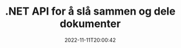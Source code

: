 ---
############################# Static ############################
layout: "product"
date: 2022-11-11T20:00:42
draft: false

product: "Merger"
product_tag: "merger"
platform: ".NET"
platform_tag: "net"

############################# Head ############################
head_title: "C# .NET Document Merging API | Kombiner og del PDF Word Excel EPUB"
head_description: "C# .NET dokumentsammenslåings-API for å kombinere, dele, bytte eller fjerne dokumentsider fra PDF, Microsoft Word, Excel, presentasjoner, Visio og bildeformater."

############################# Header ############################
title: ".NET API for å slå sammen og dele dokumenter"
description: "API for å kombinere, dele, bytte, trimme eller fjerne dokumenter, lysbilder og diagrammer i .NET-applikasjoner."
button:
    enable: true

############################# SubMenu ############################
submenu:
    enable: true
    
    left:
        img_alt: "GroupDocs.Merger for .NET"
        image: "https://www.groupdocs.cloud/templates/groupdocs/images/product-logos/groupdocs-merger-net.png"
        product: "GroupDocs.Merger"
        platform: ".NET"

    middle:
        button:
            # button loop
            - link: "#overview"
              text: "Oversikt"

            # button loop
            - link: "#features"
              text: "Funksjoner"

            # button loop
            - link: "#support"
              text: "Brukerstøtte"

            # button loop
            - link: "https://products.groupdocs.app/merger"
              text: "Live Demo"

            # button loop
            - link: "https://purchase.groupdocs.com/pricing/merger/net"
              text: "Prissetting"

    right:
        link_download: "https://downloads.groupdocs.com/merger"
        link_learn: "https://docs.groupdocs.com/merger/net/"
        link_buy: "https://purchase.groupdocs.com"

############################# Overview ############################
overview:
    enable: true
    content: |
      GroupDocs.Merger for .NET, hjelper deg med å raskt utvikle førsteklasses forretningsapplikasjoner i C#, ASP.NET og andre .NET-teknologier. Bare noen få linjer med kode vil gjøre det mulig for .NET-applikasjonene dine å kombinere, dele, omorganisere, bytte, trimme og fjerne enkeltside eller en samling dokumentsider, lysbilder, bilder eller diagrammer. Utfør disse operasjonene på sikre filer ved å angi eller fjerne passordbeskyttelse for kjente og ukjente filformater.  

      Ved å bruke GroupDocs.Merger for .NET kan du utføre sammenslåing; splitting og andre relaterte operasjoner på enkeltdokumenter samt et parti med dokumenter. Sy sammen filer av alle populære formater, for eksempel Microsoft Word, Excel, PowerPoint, Visio, OpenDocument, PDF, XPS, TXT, CSV, eBook og bildefilformater.
    tabs:
      enable: true
      
      ## TAB ONE ##
      tab_one:
        description: |
          Følgende er en oversikt over GroupDocs.Merger for .NET:
      
        left:
          enable: true
          icon: "fab fa-html5"
          title: "Dokumentoperasjoner"
          content: |
            * Endre siderekkefølge
            * Fjern eller slett sider
            * Del eller bryte dokumentet
            * Bytt eller bland to sider
            * Trim én eller flere sider
            * Slå sammen flere dokumenter
        
        right:
          enable: true
          icon: "fab fa-html5"
          title: "Sikkerhetsoperasjoner"
          content: |
            * Sett opp dokumentsikkerhet
            * Sjekk dokumentets sikkerhetsstatus
            * Angi dokumentpassord
            * Oppdater dokumentpassordet
            * Fjern dokumentpassordet
      
      ## TAB TWO ##
      tab_two:
        description: |
          GroupDocs.Merger for .NET støtter sammenslåing av følgende [dokumentfilformater](https://docs.groupdocs.com/merger/net/supported-document-formats/):

        left:
          enable: true
          table:
            # table loop
            - title: "Microsoft Office"
              content: |
                * **Word:** DOC, DOCX, DOCM, DOT, DOTX, DOTM, RTF, TXT
                * **Excel:** XLS, XLSX, XLSM, XLSB, XLTM, XLT, XLTM, XLTX, XLAM, SXC, SpreadsheetML
                * **PowerPoint:** PPT, PPTX, PPS, PPSX, PPSM, POT, POTM, POTX, PPTM
                * **OneNote:** EN

        right:
          enable: true
          table:
            # table loop
            - title: "OpenDocument og andre formater"
              content: |
                * **OpenDocument-formater**: ODT, OTT, ODP, OTP, ODS
                * **Fast layout**: PDF, XPS
                * **Bilder**: BMP, PNG, TIFF
                * **Nett**: HTML, MHT, MHTML
                * **Tekst**: TXT, CSV, TSV
                * **LaTex**: TEX
                * **E-bok**: EPUB

      ## TAB THREE ##
      tab_three:
        description: |
          GroupDocs.Merger for .NET støtter følgende operativsystemer, rammeverk og pakkeadministratorer:
        
        left:
          enable: true
          table:
            # table loop
            - icon: "fab fa-windows"
              title: "Operativsystemer"
              content: |
                * Windows skrivebord
                * Windows Server
                * Windows Azure
                * Linux

            # table loop
            - icon: "fas fa-code"
              title: "Støttede rammer"
              content: |
                * .NET Framework 2.0 eller høyere
                * Mono Framework 1.2 eller høyere
                * .NET Standard 2.0
                * .NET Core 2.0

        right:
          enable: true
          table:
            # table loop
            - icon: "fas fa-box"
              title: "Pakkebehandler"
              content: |
                * NuGet

            # table loop
            - icon: "fas fa-tools"
              title: "Utviklingsmiljøer"
              content: |
                * Microsoft Visual Studio
                * Xamarin.Android
                * Xamarin.IOS
                * Xamarin.Mac
                * MonoDevelop

############################# Features ############################
features:
    enable: true
    title: "GroupDocs.Merger for .NET-funksjoner"

    feature:
      # feature loop
      - icon: "fas fa-copy"
        content: "Kombiner og slå sammen flere sider, lysbilder og diagrammer til ett enkelt dokument"
       
      # feature loop
      - icon: "fas fa-eye"
        content: "Del og del store dokumenter i flere mindre filer"

      # feature loop
      - icon: "fas fa-bolt"
        content: "Omorganiser, bland og omorganiser sider, lysbilder eller diagrammer"
      
      # feature loop
      - icon: "fas fa-file-powerpoint"
        content: "Bytt og bytt ut to sider, lysbilder eller diagrammer med hverandre i et dokument"

      # feature loop
      - icon: "fas fa-code"
        content: "Trim dokumentet ved å fjerne bestemte sider, lysbilder eller diagrammer"

      # feature loop
      - icon: "fas fa-cloud"
        content: "Fjern enkelt eller samling av sider, lysbilder eller diagrammer"

      # feature loop
      - icon: "fas fa-remove-format"
        content: "Sy sammen et stort antall dokumenter i grupper"

      # feature loop
      - icon: "fas fa-comment-slash"
        content: "Kontroller automatisk om et dokument er sikret med passord"

      # feature loop
      - icon: "fas fa-location-arrow"
        content: "Sett, tilbakestill og fjern passord for kjente og ukjente dokumentformater"

      # feature loop
      - icon: "fas fa-border-all"
        content: "Hent liste over støttede filformater – Del og slå sammen tekst (ERR) loggfilformat"

      # feature loop
      - icon: "fas fa-wrench"
        content: "Roter sider og endre sideretning for kjente og ukjente formater"

      # feature loop
      - icon: "fas fa-columns"
        content: "Kombiner flere filer i forskjellige formater til DOC, DOCX og XPS"

      # feature loop
      - icon: "fas fa-file-word"
        content: "Splitting av store tekstfiler etter linjetall"

      # feature loop
      - icon: "fas fa-envelope"
        content: "Skaff bilderepresentasjoner av dokumentsider og diagramfamilieformater"

      # feature loop
      - icon: "fas fa-print"
        content: "Slå sammen bilder med bakgrunnsfarge for tom svart bildeplass"

      # feature loop
      - icon: "fas fa-file-archive"
        content: "Slå sammen ulike typer dokumenter (DOC, XLS, PPT osv.) til en enkelt PDF-fil"

      # feature loop
      - icon: "fas fa-lock"
        content: "Importer enkelt OLE-objekter til filtypene Microsoft Word, Excel, Presentation og OpenDocument"

      # feature loop
      - icon: "fas fa-file-code"
        content: "Legg til andre dokumenter på diagramsiden via OLE-objekter"

    more_feature:
      # more_feature_loop
      - title: "Fjern ønskede sider fra dokumenter"
        content: |
          GroupDocs.Merger for .NET API hjelper deg med å slette uønskede sider fra dokumentet ditt.
      
      # more_feature_loop
      - title: "Bruk transformasjon på gjengitt utgang"
        content: "Du kan utføre ulike transformasjoner til det gjengitte utdatadokumentet ved å bruke GroupDocs.Merger for .NET API. Disse transformasjonsalternativene gir deg kontroll over måten du presenterer det gjengitte resultatet for visning. De tilgjengelige transformasjonene er alternativ for siderotering, alternativ for siderekkefølge og bruk av tekstvannmerke."

      # more_feature_loop
      - title: "Sjekk passord for ukjent dokumentformat"
        content: "GroupDocs.Merger for .NET API lar deg sjekke passordet til et dokument hvis format ikke er kjent."

############################# Support ############################
support:
    enable: true

############################# Solutions ############################
solutions:
    enable: true
    title: "GroupDocs.Merger tilbyr API-er for dokumentsammenslåing for andre populære utviklingsmiljøer"

    solution:
        # solution loop
        - img_alt: "GroupDocs.Merger for Java"
          image: "https://www.groupdocs.cloud/templates/groupdocs/images/product-logos/groupdocs-merger-java.png"
          product: "GroupDocs.Merger"
          platform: "Java"
          link: "/merger/java/"

############################# Back to top ###############################
back_to_top:
  enable: true
---